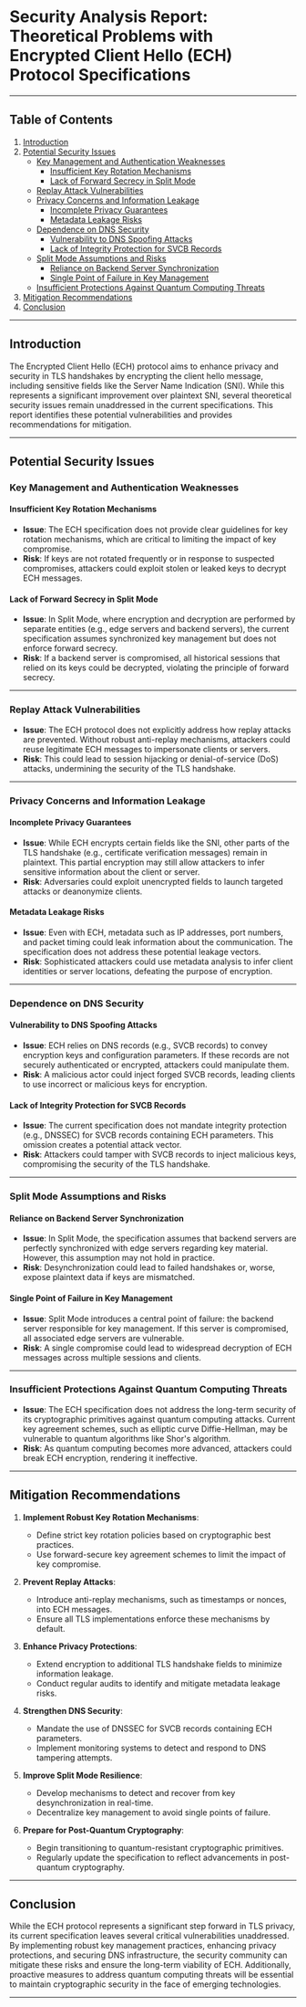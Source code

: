 
# Security Analysis Report: Theoretical Problems with Encrypted Client Hello (ECH) Protocol Specifications

---

## Table of Contents
1. [Introduction](#introduction)
2. [Potential Security Issues](#potential-security-issues)
   - [Key Management and Authentication Weaknesses](#key-management-and-authentication-weaknesses)
     - [Insufficient Key Rotation Mechanisms](#insufficient-key-rotation-mechanisms)
     - [Lack of Forward Secrecy in Split Mode](#lack-of-forward-secrecy-in-split-mode)
   - [Replay Attack Vulnerabilities](#replay-attack-vulnerabilities)
   - [Privacy Concerns and Information Leakage](#privacy-concerns-and-information-leakage)
     - [Incomplete Privacy Guarantees](#incomplete-privacy-guarantees)
     - [Metadata Leakage Risks](#metadata-leakage-risks)
   - [Dependence on DNS Security](#dependence-on-dns-security)
     - [Vulnerability to DNS Spoofing Attacks](#vulnerability-to-dns-spoofing-attacks)
     - [Lack of Integrity Protection for SVCB Records](#lack-of-integrity-protection-for-svcbrrecords)
   - [Split Mode Assumptions and Risks](#split-mode-assumptions-and-risks)
     - [Reliance on Backend Server Synchronization](#reliance-on-backend-server-synchronization)
     - [Single Point of Failure in Key Management](#single-point-of-failure-in-key-management)
   - [Insufficient Protections Against Quantum Computing Threats](#insufficient-protections-against-quantum-computing-threats)
3. [Mitigation Recommendations](#mitigation-recommendations)
4. [Conclusion](#conclusion)

---

## Introduction

The Encrypted Client Hello (ECH) protocol aims to enhance privacy and security in TLS handshakes by encrypting the client hello message, including sensitive fields like the Server Name Indication (SNI). While this represents a significant improvement over plaintext SNI, several theoretical security issues remain unaddressed in the current specifications. This report identifies these potential vulnerabilities and provides recommendations for mitigation.

---

## Potential Security Issues

### Key Management and Authentication Weaknesses

#### Insufficient Key Rotation Mechanisms
- **Issue**: The ECH specification does not provide clear guidelines for key rotation mechanisms, which are critical to limiting the impact of key compromise.
- **Risk**: If keys are not rotated frequently or in response to suspected compromises, attackers could exploit stolen or leaked keys to decrypt ECH messages.

#### Lack of Forward Secrecy in Split Mode
- **Issue**: In Split Mode, where encryption and decryption are performed by separate entities (e.g., edge servers and backend servers), the current specification assumes synchronized key management but does not enforce forward secrecy.
- **Risk**: If a backend server is compromised, all historical sessions that relied on its keys could be decrypted, violating the principle of forward secrecy.

---

### Replay Attack Vulnerabilities
- **Issue**: The ECH protocol does not explicitly address how replay attacks are prevented. Without robust anti-replay mechanisms, attackers could reuse legitimate ECH messages to impersonate clients or servers.
- **Risk**: This could lead to session hijacking or denial-of-service (DoS) attacks, undermining the security of the TLS handshake.

---

### Privacy Concerns and Information Leakage

#### Incomplete Privacy Guarantees
- **Issue**: While ECH encrypts certain fields like the SNI, other parts of the TLS handshake (e.g., certificate verification messages) remain in plaintext. This partial encryption may still allow attackers to infer sensitive information about the client or server.
- **Risk**: Adversaries could exploit unencrypted fields to launch targeted attacks or deanonymize clients.

#### Metadata Leakage Risks
- **Issue**: Even with ECH, metadata such as IP addresses, port numbers, and packet timing could leak information about the communication. The specification does not address these potential leakage vectors.
- **Risk**: Sophisticated attackers could use metadata analysis to infer client identities or server locations, defeating the purpose of encryption.

---

### Dependence on DNS Security

#### Vulnerability to DNS Spoofing Attacks
- **Issue**: ECH relies on DNS records (e.g., SVCB records) to convey encryption keys and configuration parameters. If these records are not securely authenticated or encrypted, attackers could manipulate them.
- **Risk**: A malicious actor could inject forged SVCB records, leading clients to use incorrect or malicious keys for encryption.

#### Lack of Integrity Protection for SVCB Records
- **Issue**: The current specification does not mandate integrity protection (e.g., DNSSEC) for SVCB records containing ECH parameters. This omission creates a potential attack vector.
- **Risk**: Attackers could tamper with SVCB records to inject malicious keys, compromising the security of the TLS handshake.

---

### Split Mode Assumptions and Risks

#### Reliance on Backend Server Synchronization
- **Issue**: In Split Mode, the specification assumes that backend servers are perfectly synchronized with edge servers regarding key material. However, this assumption may not hold in practice.
- **Risk**: Desynchronization could lead to failed handshakes or, worse, expose plaintext data if keys are mismatched.

#### Single Point of Failure in Key Management
- **Issue**: Split Mode introduces a central point of failure: the backend server responsible for key management. If this server is compromised, all associated edge servers are vulnerable.
- **Risk**: A single compromise could lead to widespread decryption of ECH messages across multiple sessions and clients.

---

### Insufficient Protections Against Quantum Computing Threats
- **Issue**: The ECH specification does not address the long-term security of its cryptographic primitives against quantum computing attacks. Current key agreement schemes, such as elliptic curve Diffie-Hellman, may be vulnerable to quantum algorithms like Shor's algorithm.
- **Risk**: As quantum computing becomes more advanced, attackers could break ECH encryption, rendering it ineffective.

---

## Mitigation Recommendations

1. **Implement Robust Key Rotation Mechanisms**:
   - Define strict key rotation policies based on cryptographic best practices.
   - Use forward-secure key agreement schemes to limit the impact of key compromise.

2. **Prevent Replay Attacks**:
   - Introduce anti-replay mechanisms, such as timestamps or nonces, into ECH messages.
   - Ensure all TLS implementations enforce these mechanisms by default.

3. **Enhance Privacy Protections**:
   - Extend encryption to additional TLS handshake fields to minimize information leakage.
   - Conduct regular audits to identify and mitigate metadata leakage risks.

4. **Strengthen DNS Security**:
   - Mandate the use of DNSSEC for SVCB records containing ECH parameters.
   - Implement monitoring systems to detect and respond to DNS tampering attempts.

5. **Improve Split Mode Resilience**:
   - Develop mechanisms to detect and recover from key desynchronization in real-time.
   - Decentralize key management to avoid single points of failure.

6. **Prepare for Post-Quantum Cryptography**:
   - Begin transitioning to quantum-resistant cryptographic primitives.
   - Regularly update the specification to reflect advancements in post-quantum cryptography.

---

## Conclusion

While the ECH protocol represents a significant step forward in TLS privacy, its current specification leaves several critical vulnerabilities unaddressed. By implementing robust key management practices, enhancing privacy protections, and securing DNS infrastructure, the security community can mitigate these risks and ensure the long-term viability of ECH. Additionally, proactive measures to address quantum computing threats will be essential to maintain cryptographic security in the face of emerging technologies.

---
